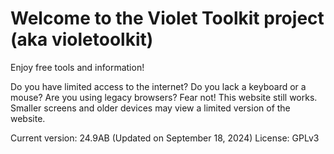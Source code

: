 # Welcome to the Violet Toolkit project (aka violetoolkit)
Enjoy free tools and information!

Do you have limited access to the internet?
Do you lack a keyboard or a mouse?
Are you using legacy browsers? Fear not! This website still works.
Smaller screens and older devices may view a limited version of the website.

Current version: 24.9AB (Updated on September 18, 2024)
License: GPLv3
